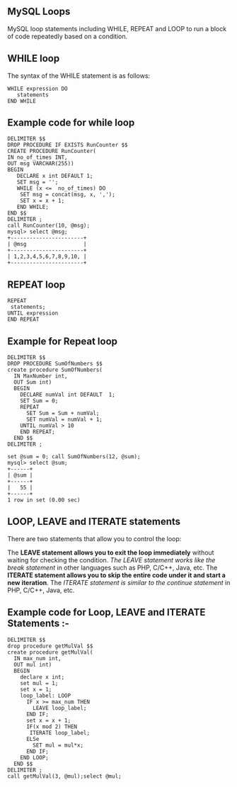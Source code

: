 

## MySQL Loops

MySQL loop statements including WHILE, REPEAT and LOOP to run a block of code repeatedly based on a condition.

## WHILE loop

The syntax of the WHILE statement is as follows:
```mysql
WHILE expression DO
   statements
END WHILE
```

## Example code for while loop
```mysql
DELIMITER $$
DROP PROCEDURE IF EXISTS RunCounter $$
CREATE PROCEDURE RunCounter(
IN no_of_times INT,
OUT msg VARCHAR(255))
BEGIN
   DECLARE x int DEFAULT 1;
   SET msg = '';
   WHILE (x <=  no_of_times) DO
    SET msg = concat(msg, x, ',');
    SET x = x + 1;
   END WHILE;
END $$
DELIMITER ;
call RunCounter(10, @msg);
mysql> select @msg;
+-----------------------+
| @msg                  |
+-----------------------+
| 1,2,3,4,5,6,7,8,9,10, |
+-----------------------+
```

## REPEAT loop
```mysql
REPEAT
 statements;
UNTIL expression
END REPEAT
```
## Example for Repeat loop

```mysql
DELIMITER $$
DROP PROCEDURE SumOfNumbers $$
create procedure SumOfNumbers(
  IN MaxNumber int,
  OUT Sum int)
  BEGIN
    DECLARE numVal int DEFAULT  1;
    SET Sum = 0;
    REPEAT
      SET Sum = Sum + numVal;
      SET numVal = numVal + 1;
    UNTIL numVal > 10
    END REPEAT;
  END $$
DELIMITER ;

set @sum = 0; call SumOfNumbers(12, @sum);
mysql> select @sum;
+------+
| @sum |
+------+
|   55 |
+------+
1 row in set (0.00 sec)

```

## LOOP, LEAVE and ITERATE statements
There are two statements that allow you to control the loop:

 The **LEAVE statement allows you to exit the loop immediately** without waiting for checking the condition. *The LEAVE statement works like the  break statement* in other languages such as PHP, C/C++, Java, etc.
 The **ITERATE statement allows you to skip the entire code under it and start a new iteration**. The *ITERATE statement is similar to the continue statement* in PHP, C/C++, Java, etc.
 
 ## Example code for Loop, LEAVE and ITERATE Statements :-
 
```mysql
DELIMITER $$
drop procedure getMulVal $$
create procedure getMulVal(
  IN max_num int,
  OUT mul int)
  BEGIN
    declare x int;
    set mul = 1;
    set x = 1;
    loop_label: LOOP
      IF x >= max_num THEN
        LEAVE loop_label;
      END IF;
      set x = x + 1;
      IF(x mod 2) THEN 
       ITERATE loop_label;
      ELSe 
        SET mul = mul*x;
      END IF;
    END LOOP;
  END $$
DELIMITER ;
call getMulVal(3, @mul);select @mul;
```

 
